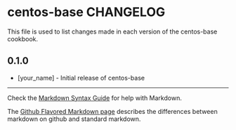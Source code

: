 centos-base CHANGELOG
=====================

This file is used to list changes made in each version of the centos-base cookbook.

0.1.0
-----
- [your_name] - Initial release of centos-base

- - -
Check the [Markdown Syntax Guide](http://daringfireball.net/projects/markdown/syntax) for help with Markdown.

The [Github Flavored Markdown page](http://github.github.com/github-flavored-markdown/) describes the differences between markdown on github and standard markdown.
